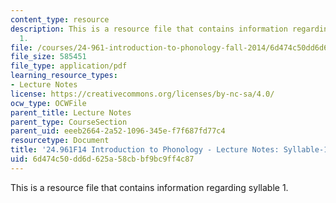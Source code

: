```yaml
---
content_type: resource
description: This is a resource file that contains information regarding syllable
  1.
file: /courses/24-961-introduction-to-phonology-fall-2014/6d474c50dd6d625a58cbbf9bc9ff4c87_MIT24_961F14_Lecture19.pdf
file_size: 585451
file_type: application/pdf
learning_resource_types:
- Lecture Notes
license: https://creativecommons.org/licenses/by-nc-sa/4.0/
ocw_type: OCWFile
parent_title: Lecture Notes
parent_type: CourseSection
parent_uid: eeeb2664-2a52-1096-345e-f7f687fd77c4
resourcetype: Document
title: '24.961F14 Introduction to Phonology - Lecture Notes: Syllable-1'
uid: 6d474c50-dd6d-625a-58cb-bf9bc9ff4c87
---
```

This is a resource file that contains information regarding syllable 1.